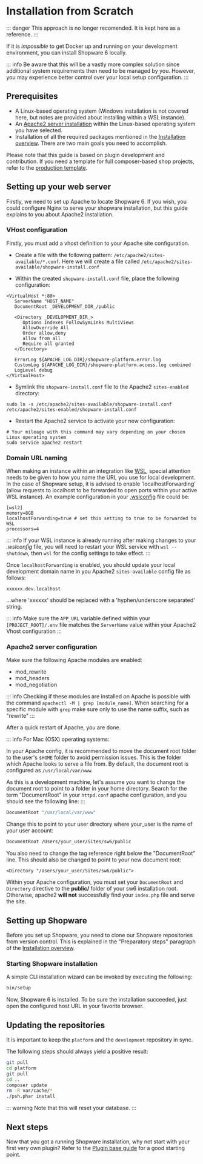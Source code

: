# Installation from Scratch

::: danger
This approach is no longer recomended. It is kept here as a reference.
:::

If it is *impossible* to get Docker up and running on your development environment, you can install Shopware 6 locally.

::: info
Be aware that this will be a vastly more complex solution since additional system requirements then need to be managed by you. However, you may experience better control over your local setup configuration.
:::

## Prerequisites

- A Linux-based operating system (Windows installation is not covered here, but notes are provided about installing within a WSL instance).
- An [Apache2 server installation](https://httpd.apache.org/docs/2.4/install.html) within the Linux-based operating system you have selected.
- Installation of all the required packages mentioned in the [Installation overview](overview.md). There are two main goals you need to accomplish.

Please note that this guide is based on plugin development and contribution. If you need a template for full composer-based shop projects, refer to the [production template](https://github.com/shopware/production).

## Setting up your web server

Firstly, we need to set up Apache to locate Shopware 6. If you wish, you could configure Nginx to serve your shopware installation, but this guide explains to you about Apache2 installation.

### VHost configuration

Firstly, you must add a vhost definition to your Apache site configuration.

- Create a file with the following pattern: `/etc/apache2/sites-available/*.conf`.
Here we will create a file called `/etc/apache2/sites-available/shopware-install.conf`

- Within the created `shopware-install.conf` file, place the following configuration:

```text
<VirtualHost *:80>
   ServerName "HOST_NAME"
   DocumentRoot _DEVELOPMENT_DIR_/public

   <Directory _DEVELOPMENT_DIR_>
      Options Indexes FollowSymLinks MultiViews
      AllowOverride All
      Order allow,deny
      allow from all
      Require all granted
   </Directory>

   ErrorLog ${APACHE_LOG_DIR}/shopware-platform.error.log
   CustomLog ${APACHE_LOG_DIR}/shopware-platform.access.log combined
   LogLevel debug
</VirtualHost>
```

- Symlink the `shopware-install.conf` file to the Apache2 `sites-enabled` directory:

```shell
sudo ln -s /etc/apache2/sites-available/shopware-install.conf /etc/apache2/sites-enabled/shopware-install.conf
```

- Restart the Apache2 service to activate your new configuration:

```shell
# Your mileage with this command may vary depending on your chosen Linux operating system
sudo service apache2 restart
```

### Domain URL naming

When making an instance within an integration like [WSL](https://docs.microsoft.com/en-us/windows/wsl/about), special attention needs to be given to how you name the URL you use for local development. In the case of Shopware setup, it is advised to enable 'localhostForwarding' (allow requests to localhost to be forwarded to open ports within your active WSL instance). An example configuration in your [.wslconfig](https://docs.microsoft.com/en-us/windows/wsl/wsl-config#wslconfig) file could be:

```text
[wsl2]
memory=8GB
localhostForwarding=true # set this setting to true to be forwarded to WSL
processors=4
```

::: info
If your WSL instance is already running after making changes to your *.wslconfig* file, you will need to restart your WSL service with `wsl --shutdown`, then `wsl` for the config settings to take effect.
:::

Once `localhostForwarding` is enabled, you should update your local development domain name in you Apache2 `sites-available` config file as follows:

```text
xxxxxx.dev.localhost
```

...where 'xxxxxx' should be replaced with a 'hyphen/underscore separated' string.

::: info
Make sure the `APP_URL` variable defined within your `[PROJECT_ROOT]/.env` file matches the `ServerName` value within your Apache2 Vhost configuration
:::

### Apache2 server configuration

Make sure the following Apache modules are enabled:

- mod\_rewrite
- mod\_headers
- mod\_negotiation

::: info
Checking if these modules are installed on Apache is possible with the command `apachectl -M | grep [module_name]`. When searching for a specific module with `grep` make sure only to use the name suffix, such as "rewrite"
:::

After a quick restart of Apache, you are done.

::: info
For Mac (OSX) operating systems:

In your Apache config, it is recommended to move the document root folder to the user's `$HOME` folder to avoid permission issues. This is the folder which Apache looks to serve a file from. By default, the document root is configured as `/usr/local/var/www`.

As this is a development machine, let's assume you want to change the document root to point to a folder in your home directory. Search for the term "DocumentRoot" in your `httpd.conf` apache configuration, and you should see the following line:
:::

```bash
DocumentRoot "/usr/local/var/www"
```

Change this to point to your user directory where your\_user is the name of your user account:

```bash
DocumentRoot /Users/your_user/Sites/sw6/public
```

You also need to change the tag reference right below the "DocumentRoot" line. This should also be changed to point to your new document root:

```text
<Directory "/Users/your_user/Sites/sw6/public">
```

Within your Apache configuration, you must set your `DocumentRoot` and `Directory` directive to the **public/** folder of your sw6 installation root. Otherwise, apache2 **will not** successfully find your `index.php` file and serve the site.

## Setting up Shopware

Before you set up Shopware, you need to clone our Shopware repositories from version control. This is explained in the "Preparatory steps" paragraph of the [Installation overview](overview.md).

### Starting Shopware installation

A simple CLI installation wizard can be invoked by executing the following:

```bash
bin/setup
```

Now, Shopware 6 is installed. To be sure the installation succeeded, just open the configured host URL in your favorite browser.

## Updating the repositories

It is important to keep the `platform` and the `development` repository in sync.

The following steps should always yield a positive result:

```bash
git pull
cd platform
git pull
cd ..
composer update
rm -R var/cache/*
./psh.phar install
```

::: warning
Note that this will reset your database.
:::

## Next steps

Now that you got a running Shopware installation, why not start with your first very own plugin? Refer to the [Plugin base guide](../../plugins/plugins/plugin-base-guide.md) for a good starting point.
